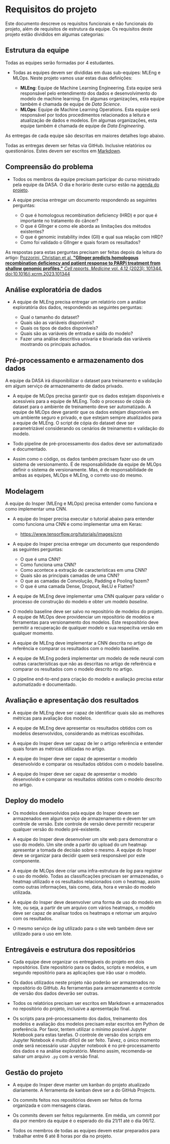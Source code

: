 # Requisitos do projeto

Este documento descreve os requisitos funcionais e não funcionais do projeto, além de requisitos de estrutura da equipe. Os requisitos deste projeto estão divididos em algumas categorias: 

## Estrutura da equipe

Todas as equipes serão formadas por 4 estudantes. 

* Todas as equipes devem ser divididas em duas sub-equipes: MLEng e MLOps. Neste projeto vamos usar estas duas definições: 

    * **MLEng**: Equipe de Machine Learning Engineering. Esta equipe será responsável pelo entendimento dos dados e desenvolvimento do modelo de machine learning. Em algumas organizações, esta equipe também é chamada de equipe de *Data Science*.
    * **MLOps**: Equipe de Machine Learning Operations. Esta equipe será responsável por todos procedimentos relacionados a leitura e atualização de dados e modelos. Em algumas organizações, esta equipe também é chamada de equipe de *Data Engineering*.

As entregas de cada equipe são descritas em maiores detalhes logo abaixo.

Todas as entregas devem ser feitas via GitHub. Inclusive relatórios ou questionários. Estes devem ser escritos em [Markdown](https://www.markdownguide.org/). 

## Compreensão do problema

* Todos os membros da equipe precisam participar do curso ministrado pela equipe da DASA. O dia e horário deste curso estão na [agenda do projeto](./agenda.md).

* A equipe precisa entregar um documento respondendo as seguintes perguntas:  
    
    - O que é homologous recombination deficiency (HRD) e por que é importante no tratamento do câncer?
    - O que é GIInger e como ele aborda as limitações dos métodos existentes?
    - O que é genomic instability index (GII) e qual sua relação com HRD?
    - Como foi validado o GIInger e quais foram os resultados?

As respostas para estas perguntas precisam ser feitas depois da leitura do artigo: [Pozzorini, Christian et al. **"GIInger predicts homologous recombination deficiency and patient response to PARPi treatment from shallow genomic profiles."** *Cell reports. Medicine* vol. 4,12 (2023): 101344. doi:10.1016/j.xcrm.2023.101344](./referencias/gIInger_paper.pdf)

## Análise exploratória de dados

* A equipe de MLEng precisa entregar um relatório com a análise exploratória dos dados, respondendo as seguintes perguntas:

    - Qual o tamanho do dataset?
    - Quais são as variáveis disponíveis?
    - Quais os tipos de dados disponíveis?
    - Quais são as variáveis de entrada e saída do modelo?
    - Fazer uma análise descritiva univaria e bivariada das variáveis mostrando os principais achados. 

## Pré-processamento e armazenamento dos dados

A equipe da DASA irá disponibilizar o dataset para treinamento e validação em algum serviço de armazenamento de dados privado.

* A equipe de MLOps precisa garantir que os dados estejam disponíveis e acessíveis para a equipe de MLEng. Todo o processo de cópia do dataset para o ambiente de treinamento deve ser automatizado. A equipe de MLOps deve garantir que os dados estejam disponíveis em um ambiente seguro e privado, e que estejam sempre atualizados para a equipe de MLEng. O script de cópia do dataset deve ser parametrizável considerando os cenários de treinamento e validação do modelo. 

* Todo pipeline de pré-processamento dos dados deve ser automatizado e documentado.

* Assim como o código, os dados também precisam fazer uso de um sistema de versionamento. É de responsabilidade da equipe de MLOps definir o sistema de versionamente. Mas, é de responsabilidade de ambas as equipes, MLOps e MLEng, o correto uso do mesmo.

## Modelagem

A equipe do Insper (MLEng e MLOps) precisa entender como funciona e como implementar uma CNN. 

* A equipe do Insper precisa executar o tutorial abaixo para entender como funciona uma CNN e como implementar uma em Keras:

    * https://www.tensorflow.org/tutorials/images/cnn
 
* A equipe do Insper precisa entregar um documento que respondendo as seguintes perguntas:

    - O que é uma CNN?
    - Como funciona uma CNN?
    - Como acontece a extração de características em uma CNN?
    - Quais são as principais camadas de uma CNN?
    - O que as camadas de Convolução, Padding e Pooling fazem?
    - O que é uma camada Dense, Dropout, ReLU e Flatten?

* A equipe de MLEng deve implementar uma CNN qualquer para validar o processo de construção do modelo e obter um modelo *baseline*. 

* O modelo baseline deve ser salvo no repositório de modelos do projeto. A equipe de MLOps deve providenciar um repositório de modelos e ferramentas para versionamento dos modelos. Este respositório deve permitir a recuperação de qualquer modelo e sua respecitva versão em qualquer momento.

* A equipe de MLEng deve implementar a CNN descrita no artigo de referência e comparar os resultados com o modelo baseline. 

* A equipe de MLEng poderá implementar um modelo de rede neural com outras características que não as descritas no artigo de referência e comparar os resultados com o modelo descrito no artigo.

* O pipeline end-to-end para criação do modelo e avaliação precisa estar automatizado e documentado. 

## Avaliação e apresentação dos resultados

* A equipe de MLEng deve ser capaz de identificar quais são as melhores métricas para avaliação dos modelos.

* A equipe de MLEng deve apresentar os resultados obtidos com os modelos desenvolvidos, considerando as métricas escolhidas.

* A equipe do Insper deve ser capaz de ler o artigo referência e entender quais foram as métricas utilizadas no artigo. 

* A equipe do Insper deve ser capaz de apresentar o modelo desenvolvido e comparar os resultados obtidos com o modelo baseline.

* A equipe do Insper deve ser capaz de apresentar o modelo desenvolvido e comparar os resultados obtidos com o modelo descrito no artigo.  

## Deploy do modelo

* Os modelos desenvolvidos pela equipe do Insper devem ser armazenados em algum serviço de armazenamento e devem ter um controle de versão. Este controle de versão deve permitir recuperar qualquer versão do modelo pré-existente. 

* A equipe do Insper deve desenvolver um site web para demonstrar o uso do modelo. Um site onde a partir do upload do um heatmap apresentar a tomada de decisão sobre o mesmo. A equipe do Insper deve se organizar para decidir quem será responsável por este componente. 

* A equipe de MLOps deve criar uma infra-estrutura de *log* para registrar o uso do modelo. Todas as classificações precisam ser armazenadas, o heatmap utilizado e os resultados relacionados com o heatmap, assim como outras informações, tais como, data, hora e versão do modelo utilizada. 

* A equipe do Insper deve desenvolver uma forma de uso do modelo em lote, ou seja, a partir de um arquivo com vários heatmaps, o modelo deve ser capaz de analisar todos os heatmaps e retornar um arquivo com os resultados.

* O mesmo serviço de *log* utilizado para o site web também deve ser utilizado para o uso em lote.

## Entregáveis e estrutura dos repositórios

* Cada equipe deve organizar os entregáveis do projeto em dois repositórios. Este repositório para os dados, scripts e modelos, e um segundo repositório para as aplicações que irão usar o modelo. 

* Os dados utilizados neste projeto não poderão ser armazenados no repositório do GitHub. As ferramentas para armazenamento e controle de versão dos dados deverão ser outras. 

* Todos os relatórios precisam ser escritos em Markdown e armazenados no repositório do projeto, inclusive a apresentação final. 

* Os scripts para pré-processamento dos dados, treinamento dos modelos e avaliação dos modelos precisam estar escritos em Python de preferência. Por favor, tentem utilizar o mínimo possível Jupyter Notebook para estas tarefas. O controle de versão dos scripts em Jupyter Notebook é muito difícil de ser feito. Talvez, o único momento onde será necessário usar Jupyter notebook é no pré-processamento dos dados e na análise exploratório. Mesmo assim, recomenda-se salvar um arquivo `.py` com a versão final.

## Gestão do projeto

* A equipe do Insper deve manter um kanban do projeto atualizado diariamente. A ferramenta de kanban deve ser a do GitHub Projects. 

* Os commits feitos nos repositórios devem ser feitos de forma organizada e com mensagens claras. 

* Os commits devem ser feitos regularmente. Em média, um commit por dia por membro da equipe é o esperado do dia 21/11 até o dia 06/12.

* Todos os membros de todas as equipes devem estar preparados para trabalhar entre 6 até 8 horas por dia no projeto.